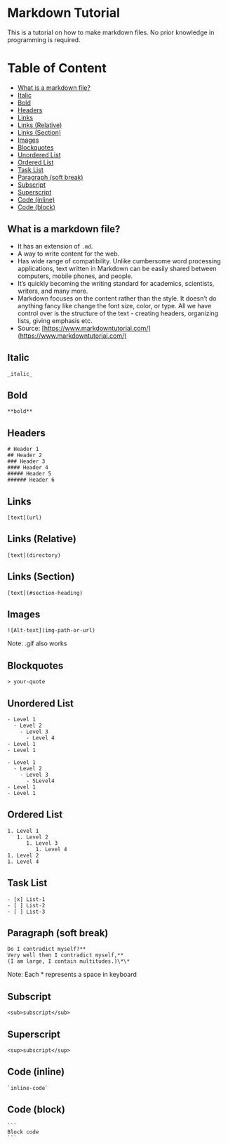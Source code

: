 # Markdown Tutorial

This is a tutorial on how to make markdown files. No prior knowledge in programming is required.

# Table of Content

- [What is a markdown file?](#what-is-a-markdown-file)
- [Italic](#italic)
- [Bold](#bold)
- [Headers](#headers)
- [Links](#links)
- [Links (Relative)](#links-relative)
- [Links (Section)](#links-section)
- [Images](#images)
- [Blockquotes](#blockquotes)
- [Unordered List](#unordered-list)
- [Ordered List](#ordered-list)
- [Task List](#task-list)
- [Paragraph (soft break)](#paragraph-soft-break)
- [Subscript](#subscript)
- [Superscript](#superscript)
- [Code (inline)](#code-inline)
- [Code (block)](#code-block)

## What is a markdown file?

- It has an extension of `.md`.
- A way to write content for the web.
- Has wide range of compatibility. Unlike cumbersome word processing applications, text written in Markdown can be easily shared between computers, mobile phones, and people.
- It’s quickly becoming the writing standard for academics, scientists, writers, and many more.
- Markdown focuses on the content rather than the style. It doesn’t do anything fancy like change the font size, color, or type. All we have control over is the structure of the text - creating headers, organizing lists, giving emphasis etc.
- Source: [https://www.markdowntutorial.com/](https://www.markdowntutorial.com/)

## Italic

```
_italic_
```

## Bold

```
**bold**
```

## Headers

```
# Header 1
## Header 2
### Header 3
#### Header 4
##### Header 5
###### Header 6
```

## Links

```
[text](url)
```

## Links (Relative)

```
[text](directory)
```

## Links (Section)

```
[text](#section-heading)
```

## Images

```
![Alt-text](img-path-or-url)
```

Note: .gif also works

## Blockquotes

```
> your-quote
```

## Unordered List

```
- Level 1
  - Level 2
    - Level 3
      - Level 4
- Level 1
- Level 1
```

```
- Level 1
  - Level 2
    - Level 3
      - SLevel4
- Level 1
- Level 1
```

## Ordered List

```
1. Level 1
   1. Level 2
      1. Level 3
         1. Level 4
1. Level 2
1. Level 4
```

## Task List

```
- [x] List-1
- [ ] List-2
- [ ] List-3
```

## Paragraph (soft break)

```
Do I contradict myself?**
Very well then I contradict myself,**
(I am large, I contain multitudes.)\*\*
```

Note: Each \* represents a space in keyboard

## Subscript

```
<sub>subscript</sub>
```

## Superscript

```
<sup>subscript</sup>
```

## Code (inline)

```
`inline-code`
```

## Code (block)

````
```
Block code
```
````
